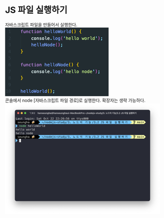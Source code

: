 # JS 파일 실행하기
자바스크립트 파일을 만들어서 실행한다.<br>
![screenshot](/img/3.png)<br>
콘솔에서 node [자바스크립트 파일 경로]로 실행한다. 확장자는 생략 가능하다.
![screenshot](/img/4.png)<br>
